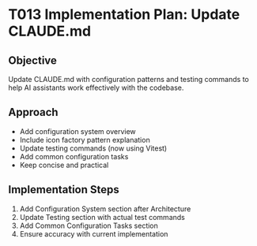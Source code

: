 # T013 Implementation Plan: Update CLAUDE.md

## Objective
Update CLAUDE.md with configuration patterns and testing commands to help AI assistants work effectively with the codebase.

## Approach
- Add configuration system overview
- Include icon factory pattern explanation
- Update testing commands (now using Vitest)
- Add common configuration tasks
- Keep concise and practical

## Implementation Steps
1. Add Configuration System section after Architecture
2. Update Testing section with actual test commands
3. Add Common Configuration Tasks section
4. Ensure accuracy with current implementation